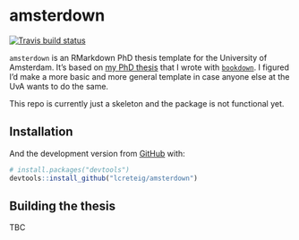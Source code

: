 
<!-- README.md is generated from README.Rmd. Please edit that file -->

# amsterdown

<!-- badges: start -->

[![Travis build
status](https://travis-ci.com/lcreteig/amsterdown.svg?branch=master)](https://travis-ci.com/lcreteig/amsterdown)
<!-- badges: end -->

`amsterdown` is an RMarkdown PhD thesis template for the University of
Amsterdam. It’s based on [my PhD
thesis](https://github.com/lcreteig/thesis) that I wrote with
[`bookdown`](https://bookdown.org/yihui/bookdown/). I figured I’d make a
more basic and more general template in case anyone else at the UvA
wants to do the same.

This repo is currently just a skeleton and the package is not functional
yet.

## Installation

And the development version from [GitHub](https://github.com/) with:

``` r
# install.packages("devtools")
devtools::install_github("lcreteig/amsterdown")
```

## Building the thesis

TBC
